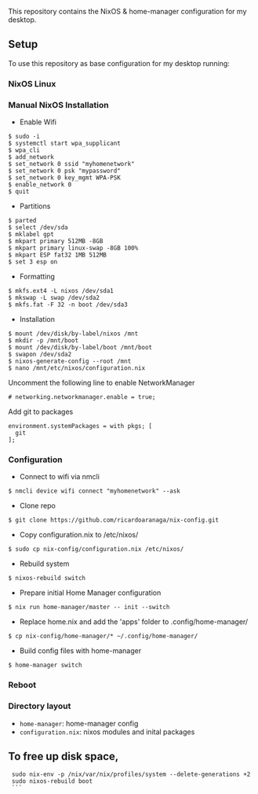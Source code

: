 This repository contains the NixOS & home-manager configuration for my desktop.

## Setup

To use this repository as base configuration for my desktop running:

### NixOS Linux

### Manual NixOS Installation
  - Enable Wifi
  ```sh-session
  $ sudo -i
  $ systemctl start wpa_supplicant
  $ wpa_cli
  $ add_network
  $ set_network 0 ssid "myhomenetwork"
  $ set_network 0 psk "mypassword"
  $ set_network 0 key_mgmt WPA-PSK
  $ enable_network 0
  $ quit
  ```
  - Partitions
  ```sh-session
  $ parted
  $ select /dev/sda
  $ mklabel gpt
  $ mkpart primary 512MB -8GB
  $ mkpart primary linux-swap -8GB 100%
  $ mkpart ESP fat32 1MB 512MB
  $ set 3 esp on
  ```
  - Formatting
  ```sh-session
  $ mkfs.ext4 -L nixos /dev/sda1
  $ mkswap -L swap /dev/sda2
  $ mkfs.fat -F 32 -n boot /dev/sda3
  ```

  - Installation
  ```sh-session
  $ mount /dev/disk/by-label/nixos /mnt
  $ mkdir -p /mnt/boot
  $ mount /dev/disk/by-label/boot /mnt/boot
  $ swapon /dev/sda2
  $ nixos-generate-config --root /mnt
  $ nano /mnt/etc/nixos/configuration.nix
  ```
  Uncomment the following line to enable NetworkManager
  ```sh-session
  # networking.networkmanager.enable = true;
  ```
  Add git to packages
  ```sh-session
  environment.systemPackages = with pkgs; [
    git
  ];
  ```
### Configuration
  - Connect to wifi via nmcli
  ```sh-session
  $ nmcli device wifi connect "myhomenetwork" --ask
  ```
  - Clone repo
  ```sh-session
  $ git clone https://github.com/ricardoaranaga/nix-config.git
  ```
  - Copy configuration.nix to /etc/nixos/
  ```sh-session
  $ sudo cp nix-config/configuration.nix /etc/nixos/
  ```
  - Rebuild system
  ```sh-session
  $ nixos-rebuild switch
  ```
  - Prepare initial Home Manager configuration
  ```sh-session
  $ nix run home-manager/master -- init --switch
  ```
  - Replace home.nix and add the 'apps' folder to .config/home-manager/
  ```sh-session
  $ cp nix-config/home-manager/* ~/.config/home-manager/
  ```
  - Build config files with home-manager
  ```sh-session
  $ home-manager switch
  ```

### Reboot

### Directory layout

- `home-manager`: home-manager config
- `configuration.nix`: nixos modules and inital packages

## To free up disk space,

   ```sh-session
    sudo nix-env -p /nix/var/nix/profiles/system --delete-generations +2
    sudo nixos-rebuild boot
    ```
